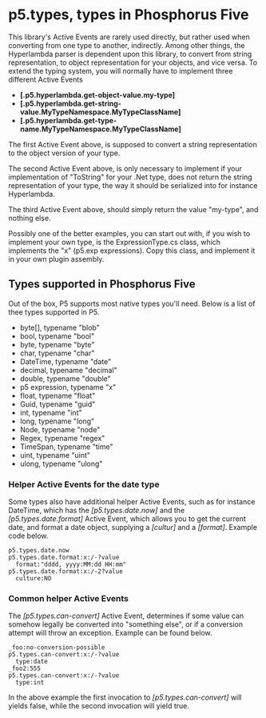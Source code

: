 p5.types, types in Phosphorus Five
========

This library's Active Events are rarely used directly, but rather used when converting from one type to another, indirectly.
Among other things, the Hyperlambda parser is dependent upon this library, to convert from string representation, to object representation
for your objects, and vice versa. To extend the typing system, you will normally have to implement three different Active Events

* __[.p5.hyperlambda.get-object-value.my-type]__
* __[.p5.hyperlambda.get-string-value.MyTypeNamespace.MyTypeClassName]__
* __[.p5.hyperlambda.get-type-name.MyTypeNamespace.MyTypeClassName]__

The first Active Event above, is supposed to convert a string representation to the object version of your type.

The second Active Event above, is only necessary to implement if your implementation of "ToString" for your .Net type, does
not return the string representation of your type, the way it should be serialized into for instance Hyperlambda.

The third Active Event above, should simply return the value "my-type", and nothing else.

Possibly one of the better examples, you can start out with, if you wish to implement your own type, is the ExpressionType.cs class,
which implements the "x" (p5.exp expressions). Copy this class, and implement it in your own plugin assembly.

## Types supported in Phosphorus Five

Out of the box, P5 supports most native types you'll need. Below is a list of thee types supported in P5.

* byte[], typename "blob"
* bool, typename "bool"
* byte, typename "byte"
* char, typename "char"
* DateTime, typename "date"
* decimal, typename "decimal"
* double, typename "double"
* p5 expression, typename "x"
* float, typename "float"
* Guid, typename "guid"
* int, typename "int"
* long, typename "long"
* Node, typename "node"
* Regex, typename "regex"
* TimeSpan, typename "time"
* uint, typename "uint"
* ulong, typename "ulong"

### Helper Active Events for the date type

Some types also have additional helper Active Events, such as for instance DateTime, which has the *[p5.types.date.now]* and 
the *[p5.types.date.format]* Active Event, which allows you to get the current date, and format a date object, supplying 
a *[cultur]* and a *[format]*. Example code below.

```
p5.types.date.now
p5.types.date.format:x:/-?value
  format:"dddd, yyyy:MM:dd HH:mm"
p5.types.date.format:x:/-2?value
  culture:NO
```

### Common helper Active Events

The *[p5.types.can-convert]* Active Event, determines if some value can somehow legally be converted into "something else", or if a conversion attempt
will throw an exception. Example can be found below.

```
_foo:no-conversion-possible
p5.types.can-convert:x:/-?value
  type:date
_foo2:555
p5.types.can-convert:x:/-?value
  type:int
```

In the above example the first invocation to *[p5.types.can-convert]* will yields false, while the second invocation will yield true.
